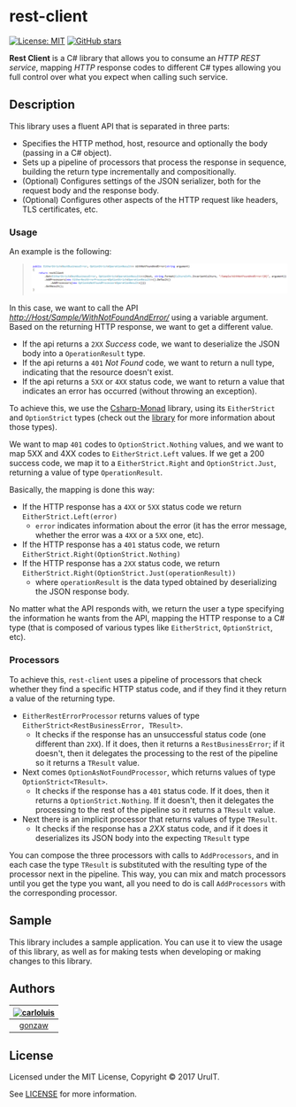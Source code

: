 # rest-client

[![License: MIT](https://img.shields.io/badge/License-MIT-blue.svg)](https://opensource.org/licenses/MIT)
[![GitHub stars](https://img.shields.io/github/stars/UruIT/rest-client.svg)](https://github.com/UruIT/rest-client/stargazers)


__Rest Client__ is a C# library that allows you to consume an _HTTP REST service_, mapping _HTTP_ response codes to different C# types allowing you full control over what you expect when calling such service.

## Description

This library uses a fluent API that is separated in three parts:

* Specifies the HTTP method, host, resource and optionally the body (passing in a C# object).
* Sets up a pipeline of processors that process the response in sequence, building the return type incrementally and compositionally.
* (Optional) Configures settings of the JSON serializer, both for the request body and the response body.
* (Optional) Configures other aspects of the HTTP request like headers, TLS certificates, etc.

### Usage

An example is the following:

> ![restclient example](docs/img/restclient_example_1.png?raw=true)

In this case, we want to call the API *[http://Host/Sample/WithNotFoundAndError/](# "Exampple API Url")* using a variable argument. 
Based on the returning HTTP response, we want to get a different value.

* If the api returns a `2XX` *Success* code, we want to deserialize the JSON body into a `OperationResult` type.
* If the api returns a `401` *Not Found* code, we want to return a null type, indicating that the resource doesn't exist.
* If the api returns a `5XX` or `4XX` status code, we want to return a value that indicates an error has occurred (without throwing an exception).

To achieve this, we use the [Csharp-Monad](https://github.com/louthy/csharp-monad) library, using its `EitherStrict` and `OptionStrict` types (check out the [library](https://github.com/louthy/csharp-monad "CSharp Monad") for more information about those types). 

We want to map `401` codes to `OptionStrict.Nothing` values, and we want to map 5XX and 4XX codes to `EitherStrict.Left` values. 
If we get a 200 success code, we map it to a `EitherStrict.Right` and `OptionStrict.Just`, returning a value of type `OperationResult`.

Basically, the mapping is done this way:

* If the HTTP response has a `4XX` or `5XX` status code we return `EitherStrict.Left(error)`
    * `error` indicates information about the error (it has the error message, whether the error was a `4XX` or a `5XX` one, etc).
* If the HTTP response has a `401` status code, we return `EitherStrict.Right(OptionStrict.Nothing)`
* If the HTTP response has a `2XX` status code, we return `EitherStrict.Right(OptionStrict.Just(operationResult))`
    * where `operationResult` is the data typed obtained by deserializing the JSON response body.

No matter what the API responds with, we return the user a type specifying the information he wants from the API, mapping the HTTP response to a C# type (that is composed of various types like `EitherStrict`, `OptionStrict`, etc).

### Processors

To achieve this, `rest-client` uses a pipeline of processors that check whether they find a specific HTTP status code, and if they find it they return a value of the returning type.

* `EitherRestErrorProcessor` returns values of type `EitherStrict<RestBusinessError, TResult>`. 
    * It checks if the response has an unsuccessful status code (one different than `2XX`). If it does, then it returns a `RestBusinessError`; if it doesn't, then it delegates the processing to the rest of the pipeline so it returns a `TResult` value.
* Next comes `OptionAsNotFoundProcessor`, which returns values of type `OptionStrict<TResult>`. 
    * It checks if the response has a `401` status code. If it does, then it returns a `OptionStrict.Nothing`. If it doesn't, then it delegates the processing to the rest of the pipeline so it returns a `TResult` value.
* Next there is an implicit processor that returns values of type `TResult`. 
    * It checks if the response has a *2XX* status code, and if it does it deserializes its JSON body into the expecting `TResult` type

You can compose the three processors with calls to `AddProcessors`, and in each case the type `TResult` is substituted with the resulting type of the processor next in the pipeline. 
This way, you can mix and match processors until you get the type you want, all you need to do is call `AddProcessors` with the corresponding processor.

## Sample

This library includes a sample application. 
You can use it to view the usage of this library, as well as for making tests when developing or making changes to this library.

## Authors

[<img alt="carloluis" src="https://avatars3.githubusercontent.com/u/6629501?v=4&s=400" width="117">](https://github.com/gonzaw) |
:---: |
[gonzaw](https://github.com/gonzaw) |


## License

Licensed under the MIT License, Copyright © 2017 UruIT.

See [LICENSE](./LICENSE.txt) for more information.
